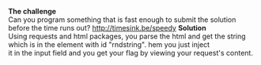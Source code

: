 **The challenge**</br>
Can you program something that is fast enough to submit the solution before the time runs out?
http://timesink.be/speedy
**Solution**</br>
Using requests and html packages, you parse the html and get the string which is in the element with id "rndstring". hem you just inject </br>
it in the input field and you get your flag by viewing your request's content.

